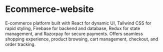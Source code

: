 # Ecommerce-website
E-commerce platform built with React for dynamic UI, Tailwind CSS for rapid styling, Firebase for backend and database, Redux for state management, and Razorpay for secure payments. Offers seamless shopping experience, product browsing, cart management, checkout, and order tracking.
